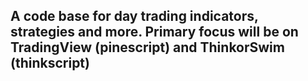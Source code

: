 ## A code base for day trading indicators, strategies and more. Primary focus will be on TradingView (pinescript) and ThinkorSwim (thinkscript)
